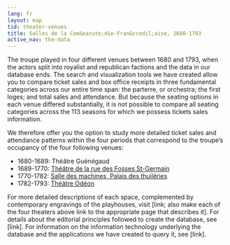 ```yaml
---
lang: fr
layout: map
tid: theater-venues
title: Salles de la Com&eacute;die-Fran&ccedil;aise, 1680-1793
active_nav: the-data
---
```


The troupe played in four different venues between 1680 and 1793, when the actors split into royalist and republican factions and the data in our database ends. The search and visualization tools we have created allow you to compare ticket sales and box office receipts in three fundamental categories across our entire time span: the parterre, or orchestra; the first loges; and total sales and attendance. But because the seating options in each venue differed substantially, it is not possible to compare all seating categories across the 113 seasons for which we possess tickets sales information.

We therefore offer you the option to study more detailed ticket sales and attendance patterns within the four periods that correspond to the troupe’s occupancy of the four following venues:

* 1680-1689: Th&eacute;&acirc;tre Gu&eacute;n&eacute;gaud
* 1689-1770: [Th&eacute;&acirc;tre de la rue des Fosses St-Germain](/fr/nos-donnees/salles-de-la-comedie-francaise/salle-de-la-rue-des-fosses-saint-germain-des-pres)
* 1770-1782: [Salle des machines, Palais des thuil&eacute;ries](/fr/nos-donnees/salles-de-la-comedie-francaise/salle-des-machines-palais-des-tuileries)
* 1782-1793: [Th&eacute;&acirc;tre Od&eacute;on](/fr/nos-donnees/salles-de-la-comedie-francaise/theatre-de-l-odeon)

For more detailed descriptions of each space, complemented by contemporary engravings of the playhouses, visit [link; also make each of the four theaters above link to the appropriate page that describes it]. For details about the editorial principles followed to create the database, see [link]. For information on the information technology underlying the database and the applications we have created to query it, see [link].
